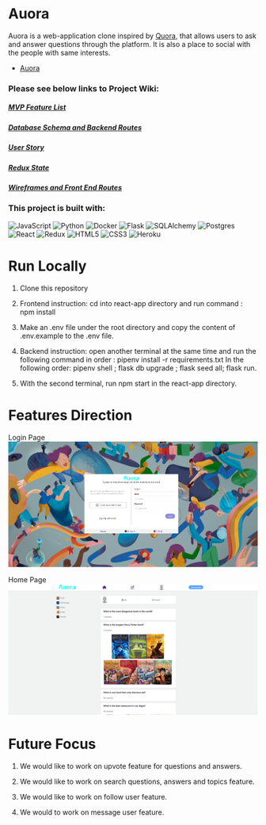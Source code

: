 # Auora

Auora is a web-application clone inspired by [Quora](https://www.quora.com/), that allows users to ask and answer questions through the platform. It is also a place to social with the people with same interests.

* [Auora](https://auora.onrender.com)

### Please see below links to Project Wiki:

##### [MVP Feature List](https://github.com/jakeye25/Auora/wiki/MVP-Feature-List)
##### [Database Schema and Backend Routes](https://github.com/jakeye25/Auora/wiki/Database-Schema-and-Backend-Routes)
##### [User Story](https://github.com/jakeye25/Auora/wiki/User-Story)
##### [Redux State](https://github.com/jakeye25/Auora/wiki/Redux-State)
##### [Wireframes and Front End Routes](https://github.com/jakeye25/Auora/wiki/Wireframes-and-Front-End-Routes)



### This project is built with:

![JavaScript](https://img.shields.io/badge/javascript-%23323330.svg?style=for-the-badge&logo=javascript&logoColor=%23F7DF1E)
![Python](https://img.shields.io/badge/python-3670A0?style=for-the-badge&logo=python&logoColor=ffdd54)
![Docker](https://img.shields.io/badge/docker-%230db7ed.svg?style=for-the-badge&logo=docker&logoColor=white)
![Flask](https://img.shields.io/badge/flask-%23000.svg?style=for-the-badge&logo=flask&logoColor=white)
![SQLAlchemy](https://img.shields.io/badge/-SQLAlchemy-orange?style=for-the-badge)
![Postgres](https://img.shields.io/badge/postgres-%23316192.svg?style=for-the-badge&logo=postgresql&logoColor=white)
![React](https://img.shields.io/badge/react-%2320232a.svg?style=for-the-badge&logo=react&logoColor=%2361DAFB)
![Redux](https://img.shields.io/badge/redux-%23593d88.svg?style=for-the-badge&logo=redux&logoColor=white)
![HTML5](https://img.shields.io/badge/html5-%23E34F26.svg?style=for-the-badge&logo=html5&logoColor=white)
![CSS3](https://img.shields.io/badge/css3-%231572B6.svg?style=for-the-badge&logo=css3&logoColor=white)
![Heroku](https://img.shields.io/badge/heroku-%23430098.svg?style=for-the-badge&logo=heroku&logoColor=white)

# Run Locally
  1) Clone this repository
  2) Frontend instruction: cd into react-app directory
     and run command : npm install
  3) Make an .env file under the root directory and copy the content of
     .env.example to the .env file.

  4) Backend instruction: open another terminal at the same time and run the
     following command in order :
     pipenv install -r requirements.txt
     In the following order:
     pipenv shell ; flask db upgrade ; flask seed all; flask run.
  5) With the second terminal, run npm start in the react-app directory.


# Features Direction

Login Page
<img src="./react-app/public/FeatureImages/Login_Page.PNG" />

Home Page
<img src="./react-app/public/FeatureImages/Home_Page.PNG" />


# Future Focus
  1. We would like to work on upvote feature for questions and answers.

  2. We would like to work on search questions, answers and topics feature.

  3. We would like to work on follow user feature.

  4. We would to work on message user feature.
